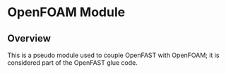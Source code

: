 # OpenFOAM Module

## Overview
This is a pseudo module used to couple OpenFAST with OpenFOAM;
it is considered part of the OpenFAST glue code.
